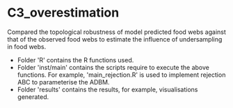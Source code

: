 # C3_overestimation


Compared the topological robustness of model predicted food webs against that of the observed food webs to estimate the influence of undersampling in food webs.

* Folder 'R' contains the R functions used.
* Folder 'inst/main' contains the scripts require to execute the above functions. For example, 'main_rejection.R' is used to implement rejection ABC to parameterise the ADBM.
* Folder 'results' contains the results, for example, visualisations generated.
